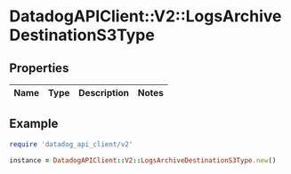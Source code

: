 # DatadogAPIClient::V2::LogsArchiveDestinationS3Type

## Properties

| Name | Type | Description | Notes |
| ---- | ---- | ----------- | ----- |

## Example

```ruby
require 'datadog_api_client/v2'

instance = DatadogAPIClient::V2::LogsArchiveDestinationS3Type.new()
```

